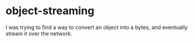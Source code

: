 # object-streaming
I was trying to find a way to convert an object into a bytes, and eventually stream it over the network.
